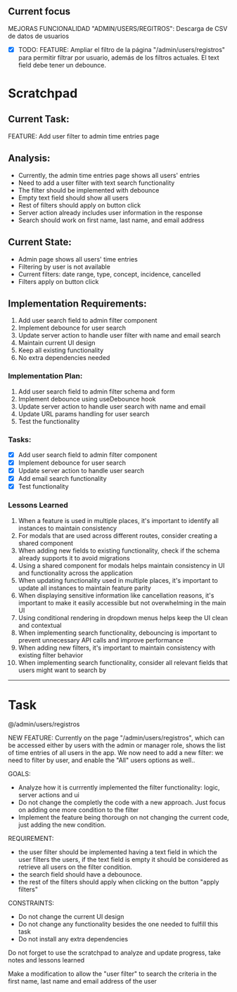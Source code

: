 ## Current focus

MEJORAS FUNCIONALIDAD "ADMIN/USERS/REGITROS": Descarga de CSV de datos de usuarios

- [x] TODO: FEATURE: Ampliar el filtro de la página "/admin/users/registros" para permitir filtrar por usuario, además de los filtros actuales. El text field debe tener un debounce.

# Scratchpad

## Current Task:

FEATURE: Add user filter to admin time entries page

## Analysis:

- Currently, the admin time entries page shows all users' entries
- Need to add a user filter with text search functionality
- The filter should be implemented with debounce
- Empty text field should show all users
- Rest of filters should apply on button click
- Server action already includes user information in the response
- Search should work on first name, last name, and email address

## Current State:

- Admin page shows all users' time entries
- Filtering by user is not available
- Current filters: date range, type, concept, incidence, cancelled
- Filters apply on button click

## Implementation Requirements:

1. Add user search field to admin filter component
2. Implement debounce for user search
3. Update server action to handle user filter with name and email search
4. Maintain current UI design
5. Keep all existing functionality
6. No extra dependencies needed

### Implementation Plan:

1. Add user search field to admin filter schema and form
2. Implement debounce using useDebounce hook
3. Update server action to handle user search with name and email
4. Update URL params handling for user search
5. Test the functionality

### Tasks:

- [x] Add user search field to admin filter component
- [x] Implement debounce for user search
- [x] Update server action to handle user search
- [x] Add email search functionality
- [x] Test functionality

### Lessons Learned

1. When a feature is used in multiple places, it's important to identify all instances to maintain consistency
2. For modals that are used across different routes, consider creating a shared component
3. When adding new fields to existing functionality, check if the schema already supports it to avoid migrations
4. Using a shared component for modals helps maintain consistency in UI and functionality across the application
5. When updating functionality used in multiple places, it's important to update all instances to maintain feature parity
6. When displaying sensitive information like cancellation reasons, it's important to make it easily accessible but not overwhelming in the main UI
7. Using conditional rendering in dropdown menus helps keep the UI clean and contextual
8. When implementing search functionality, debouncing is important to prevent unnecessary API calls and improve performance
9. When adding new filters, it's important to maintain consistency with existing filter behavior
10. When implementing search functionality, consider all relevant fields that users might want to search by

---

# Task

@/admin/users/registros

NEW FEATURE: Currently on the page "/admin/users/registros", which can be accessed either by users with the admin or manager role, shows the list of time entries of all users in the app. We now need to add a new filter: we need to filter by user, and enable the "All" users options as well..

GOALS:

- Analyze how it is currrently implemented the filter functionality: logic, server actions and ui
- Do not change the completly the code with a new approach. Just focus on adding one more condition to the filter
- Implement the feature being thorough on not changing the current code, just adding the new condition.

REQUIREMENT:

- the user filter should be implemented having a text field in which the user filters the users, if the text field is empty it should be considered as retrieve all users on the filter condition.
- the search field should have a debounoce.
- the rest of the filters should apply when clicking on the button "apply filters"

CONSTRAINTS:

- Do not change the current UI design
- Do not change any functionality besides the one needed to fulfill this task
- Do not install any extra dependencies

Do not forget to use the scratchpad to analyze and update progress, take notes and lessons learned

Make a modification to allow the "user filter" to search the criteria in the first name, last name and email address of the user
